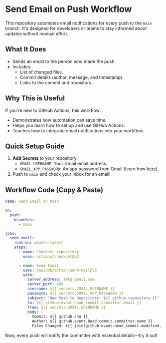 # Send Email on Push Workflow

This repository automates email notifications for every push to the `main` branch. It's designed for developers or teams to stay informed about updates without manual effort.

## What It Does

- Sends an email to the person who made the push.
- Includes:
  - List of changed files.
  - Commit details (author, message, and timestamp).
  - Links to the commit and repository.

## Why This is Useful

If you're new to GitHub Actions, this workflow:
- Demonstrates how automation can save time.
- Helps you learn how to set up and use GitHub Actions.
- Teaches how to integrate email notifications into your workflow.

## Quick Setup Guide

1. **Add Secrets** to your repository:
   - `GMAIL_USERNAME`: Your Gmail email address.
   - `GMAIL_APP_PASSWORD`: An app password from Gmail (learn how [here](https://support.google.com/accounts/answer/185833?hl=en)).
2. Push to `main` and check your inbox for an email!

## Workflow Code (Copy & Paste)

```yaml
name: Send Email on Push

on:
  push:
    branches:
      - main

jobs:
  send_email:
    runs-on: ubuntu-latest
    steps:
      - name: Checkout repository
        uses: actions/checkout@v3

      - name: Send Email
        uses: dawidd6/action-send-mail@v3
        with:
          server_address: smtp.gmail.com
          server_port: 465
          username: ${{ secrets.GMAIL_USERNAME }}
          password: ${{ secrets.GMAIL_APP_PASSWORD }}
          subject: "New Push to Repository: ${{ github.repository }}"
          to: ${{ github.event.head_commit.committer.email }}
          from: ${{ secrets.GMAIL_USERNAME }}
          body: |
            Commit: ${{ github.sha }}
            Author: ${{ github.event.head_commit.committer.name }}
            Files Changed: ${{ join(github.event.head_commit.modified, '\n') }}
```

Now, every push will notify the committer with essential details—try it out!
